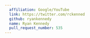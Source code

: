 ```yaml
---
  affiliation: Google/YouTube
  link: https://twitter.com/rckenned
  github: ryankennedy
  name: Ryan Kennedy
  pull_request_number: 535
---
```

